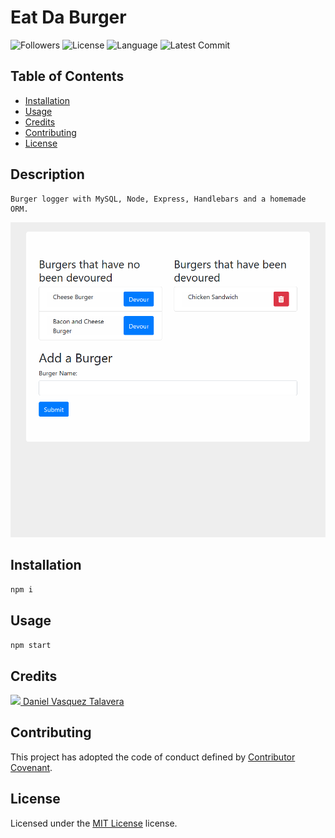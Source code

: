 # Eat Da Burger 
![Followers](https://img.shields.io/github/followers/DVasquez4155?style=social) ![License](https://img.shields.io/github/license/DVasquez4155/Eat-Da-Burger) ![Language](https://img.shields.io/github/languages/top/DVasquez4155/Eat-Da-Burger) ![Latest Commit](https://img.shields.io/github/last-commit/DVasquez4155/Eat-Da-Burger)
## Table of Contents
* [Installation](#Installation)
* [Usage](#Usage)
* [Credits](#Credits)
* [Contributing](#Contributing)
* [License](#License)
## Description
```
Burger logger with MySQL, Node, Express, Handlebars and a homemade ORM.
```

[![Image that shows the project](./assets/img/icon.png)](https://DVasquez4155.github.io/Eat-Da-Burger)

## Installation
```npm i```
## Usage
```npm start```
## Credits
[<img src="https://avatars0.githubusercontent.com/u/22107830?v=4" width="50"/> Daniel Vasquez Talavera](https://github.com/DVasquez4155)
## Contributing
This project has adopted the code of conduct defined by [Contributor Covenant](https://www.contributor-covenant.org/version/2/0/code_of_conduct/).
## License
Licensed under the [MIT License](https://choosealicense.com/licenses/mit/) license.